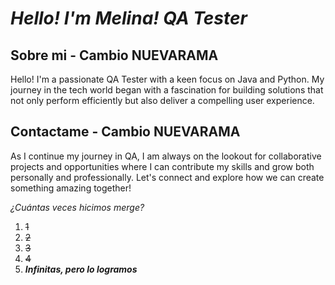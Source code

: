 # *Hello! I'm Melina! QA Tester*

## **Sobre mi - Cambio NUEVARAMA**
Hello! I'm a passionate QA Tester with a keen focus on Java and Python. My journey in the tech world began with a fascination for building solutions that not only perform efficiently but also deliver a compelling user experience.


## **Contactame - Cambio NUEVARAMA**
As I continue my journey in QA, I am always on the lookout for collaborative projects and opportunities where I can contribute my skills and grow both personally and professionally. Let's connect and explore how we can create something amazing together!


*¿Cuántas veces hicimos merge?*
1. ~~1~~
2. ~~2~~
3. ~~3~~
4. ~~4~~
5. ***Infinitas, pero lo logramos***

